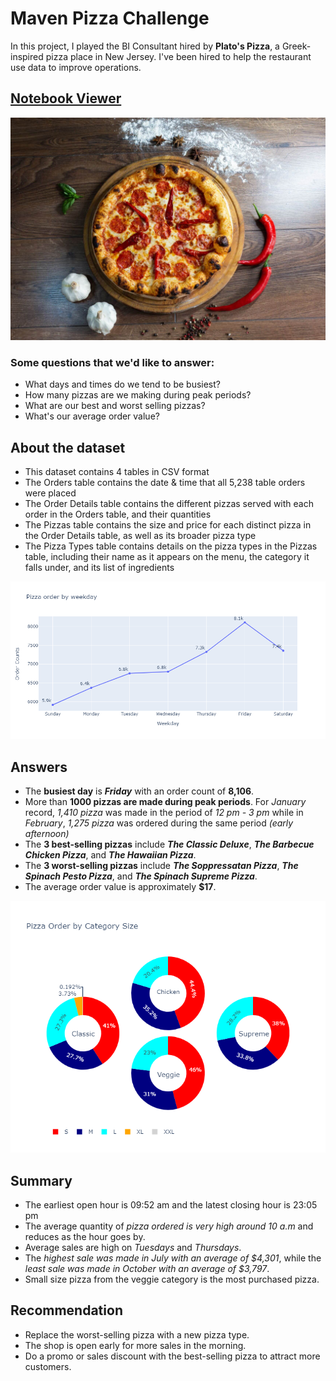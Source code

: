 # Maven Pizza Challenge
In this project, I played the BI Consultant hired by **Plato's Pizza**, a Greek-inspired pizza place in New Jersey. I've been hired  to help the restaurant use data to improve operations.

## [Notebook Viewer](https://nbviewer.org/github/TelRich/Plato-s_Pizza_Analysis/blob/master/pizza_sales.ipynb?flush_cache=True)

<center><img src="/pictures/pizza.jpg"/></center>

### Some questions that we'd like to answer:
* What days and times do we tend to be busiest?
* How many pizzas are we making during peak periods?
* What are our best and worst selling pizzas?
* What's our average order value?

## About the dataset
* This dataset contains 4 tables in CSV format
* The Orders table contains the date & time that all 5,238 table orders were placed
* The Order Details table contains the different pizzas served with each order in the Orders table, and their quantities
* The Pizzas table contains the size and price for each distinct pizza in the Order Details table, as well as its broader pizza type
* The Pizza Types table contains details on the pizza types in the Pizzas table, including their name as it appears on the menu, the category it falls under, and its list of ingredients

<center><img src="/pictures/weekday_order.png"/></center>

## Answers
* The **busiest day** is _**Friday**_ with an order count of **8,106**. 
* More than **1000 pizzas are made during peak periods**. For _January_ record, _1,410 pizza_ was made in the period of _12 pm - 3 pm_ while in _February_, _1,275 pizza_ was ordered during the same period _(early afternoon)_
* The **3 best-selling pizzas** include _**The Classic Deluxe**_, _**The Barbecue Chicken Pizza**_, and _**The Hawaiian Pizza**_.
* The **3 worst-selling pizzas** include _**The Soppressatan Pizza**_, _**The Spinach Pesto Pizza**_, and _**The Spinach Supreme Pizza**_.
* The average order value is approximately **$17**.

<center><img src="/pictures/cat_size_sale.png"/></center>

## Summary
* The earliest open hour is 09:52 am and the latest closing hour is 23:05 pm
* The average quantity of _pizza ordered is very high around 10 a.m_ and reduces as the hour goes by.
* Average sales are high on _Tuesdays_ and _Thursdays_.
* The _highest sale was made in July with an average of $4,301_, while the _least sale was made in October with an average of $3,797_.
* Small size pizza from the veggie category is the most purchased pizza.

## Recommendation
* Replace the worst-selling pizza with a new pizza type.
* The shop is open early for more sales in the morning.
* Do a promo or sales discount with the best-selling pizza to attract more customers.
